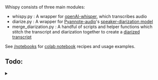 Whispy consists of three main modules:
- whispy.py : A wrapper for [openAI-whisper](https://openai.com/research/whisper), which transcribes audio
- diarize.py : A wrapper for [Pyannote-audio](https://github.com/pyannote/pyannote-audio#neural-speaker-diarization-with-pyannoteaudio)'s [speaker-diarization model](https://huggingface.co/pyannote/speaker-diarization)
- merge_diarization.py : A handful of scripts and helper functions which stitch the transcript and diarization together to create a [diarized transcript](https://www.rev.com/blog/transcription-blog/what-is-speaker-diarization)

See [/notebooks](https://github.com/spookyboogy/whispy/tree/master/notebooks) for [colab notebook](https://research.google.com/colaboratory/faq.html) recipes and usage examples. 


## Todo:
<details>
<summary>  </summary>

- [ ] replace notebook image resources with links to notebooks/resources 
- [ ] write a single module which applies whispy/diarize/merge to a given audio file (notebooks do this but a module for local use is lacking)
- [ ] solve GPU non-usage problem with the diarization pipeline in colab notebook
- [x] implement diarization from pyannote/speaker-diarization
- [ ] test fine tuning with groundtruth using pytorch-lightning
- [ ] test num_speakers and other diarization hyperparameters
- [ ] test differnt beam_search values for transcriptions
- [x] write method for joining transcripts and diarizations (strip parts from yinrui_rip) 
- [ ] Make a requirements.txt installer 
- [ ] write a pipeline/cli which applies whispy/diarization/merging to an audio file (user-facing)
- [ ] make a good multilingual test .wav file for testing mixed language handling 
- [ ] find fast way to get language verification for audio segments
    - test whisper transcription by
        - first diarizing the audio
        - loading audio using audio=whisper.load_audio(path)
        - use whisper.pad_or_trim(audio) according to the diarization time segments (joined for efficieny?)
        - per each segment, try transcribing using
            - lang=whisper.detect_language(segment)
            - res = whisper.decode(segment, lang=lang) 
<br> </br>
- [ ] write a method which takes a diarized transcript with 
        [t0 -> t1] [speaker] [lang /start] and [t2 -> t3] [speaker] [lang /stop]
        markups which preserves the transcript timeline while substituing the
        marked section with the equivalent section of the diarized transcript in the indicated language (should try to use consistent/matching names or preserve name of primary transcript) 
- [ ] write a similar method for stitching transcripts up with retranscriptions of inaccurate segments
        - appropriately offsets times
        - preserves diarized names (if names)

- [ ] test effect on runtime and quality of using input wav vs m4a vs mp3 (original audio is m4a so converting to wav might waste time/space) 
- [x] revisit and diarize everything with large-v2 and pyannote/speaker-diarization
- [ ] test whisper.cpp
- [x] get a colab (or other) set up to run remotely/on better hardware/multiple at a time
- [ ] make portable installer (including dependencies if possible) and cli (which uses gpu if available)

</details>